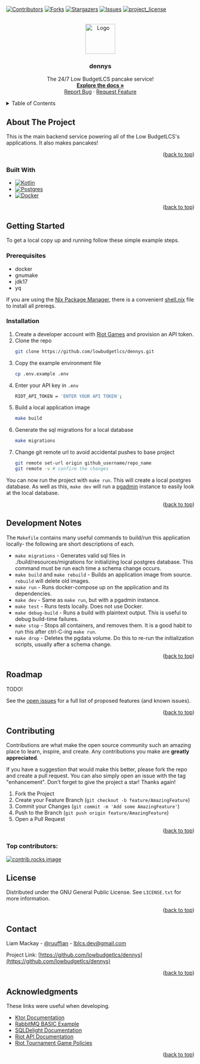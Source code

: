 <!-- Improved compatibility of back to top link: See: https://github.com/othneildrew/Best-README-Template/pull/73 -->
<a id="readme-top"></a>
<!-- PROJECT SHIELDS -->
<!--
*** I'm using markdown "reference style" links for readability.
*** Reference links are enclosed in brackets [ ] instead of parentheses ( ).
*** See the bottom of this document for the declaration of the reference variables
*** for contributors-url, forks-url, etc. This is an optional, concise syntax you may use.
*** https://www.markdownguide.org/basic-syntax/#reference-style-links
-->
[![Contributors][contributors-shield]][contributors-url]
[![Forks][forks-shield]][forks-url]
[![Stargazers][stars-shield]][stars-url]
[![Issues][issues-shield]][issues-url]
[![project_license][license-shield]][license-url]



<!-- PROJECT LOGO -->
<br />
<div align="center">
   <a href="https://github.com/lowbudgetlcs/dennys">
      <img src="https://i.imgur.com/DvZvfNz.png" alt="Logo" width="80" height="80" />
   </a>
</div>
   
<div align="center">
<h3 align="center">dennys</h3>

  <p align="center">
    The 24/7 Low BudgetLCS pancake service!
    <br />
    <a href="https://github.com/lowbudgetlcs/dennys"><strong>Explore the docs »</strong></a>
    <br />
    <a href="https://github.com/lowbudgetlcs/dennys/issues/new?labels=bug&template=bug-report---.md">Report Bug</a>
    &middot;
    <a href="https://github.com/lowbudgetlcs/dennys/issues/new?labels=enhancement&template=feature-request---.md">Request Feature</a>
  </p>
</div>



<!-- TABLE OF CONTENTS -->
<details>
  <summary>Table of Contents</summary>
  <ol>
    <li>
      <a href="#about-the-project">About The Project</a>
      <ul>
        <li><a href="#built-with">Built With</a></li>
      </ul>
    </li>
    <li>
      <a href="#getting-started">Getting Started</a>
      <ul>
        <li><a href="#prerequisites">Prerequisites</a></li>
        <li><a href="#installation">Installation</a></li>
      </ul>
    </li>
    <li><a href="#development-notes">Usage</a></li>
    <li><a href="#roadmap">Roadmap</a></li>
    <li><a href="#contributing">Contributing</a></li>
    <li><a href="#license">License</a></li>
    <li><a href="#contact">Contact</a></li>
    <li><a href="#acknowledgments">Acknowledgments</a></li>
  </ol>
</details>



<!-- ABOUT THE PROJECT -->
## About The Project

This is the main backend service powering all of the Low BudgetLCS's applications. It also makes pancakes!

<p align="right">(<a href="#readme-top">back to top</a>)</p>



### Built With

* [![Kotlin][Kotlin]][Kotlin-url]
* [![Postgres][Postgres]][Postgres-url]
* [![Docker][Docker]][Docker-url]

<p align="right">(<a href="#readme-top">back to top</a>)</p>



<!-- GETTING STARTED -->
## Getting Started

To get a local copy up and running follow these simple example steps.

### Prerequisites

* docker 
* gnumake
* jdk17
* yq

If you are using the [Nix Package Manager](https://github.com/NixOS/nix), there is a convenient [shell.nix](./shell.nix) file to install all prereqs.

### Installation

1. Create a developer account with [Riot Games](https://developer.riotgames.com) and provision an API token.
2. Clone the repo
   ```sh
   git clone https://github.com/lowbudgetlcs/dennys.git
   ```
3. Copy the example environment file
   ```sh
   cp .env.example .env
    ```
4. Enter your API key in `.env`
   ```sh
   RIOT_API_TOKEN = 'ENTER YOUR API TOKEN';
   ```
5. Build a local application image
   ```sh
   make build
   ```
6. Generate the sql migrations for a local database
    ```sh
    make migrations
    ```
7. Change git remote url to avoid accidental pushes to base project
   ```sh
   git remote set-url origin github_username/repo_name
   git remote -v # confirm the changes
   ```
You can now run the project with `make run`. This will create a local postgres database. As well as this, 
`make dev` will run a [pgadmin](https://www.pgadmin.org/) instance to easily look at the local database.

<p align="right">(<a href="#readme-top">back to top</a>)</p>



<!-- USAGE EXAMPLES -->
## Development Notes

The `Makefile` contains many useful commands to build/run this application locally- the following are short descriptions of each.

* `make migrations` - Generates valid sql files in ./build/resources/migrations for initializing local postgres database. This command must be run each time a schema change occurs.
* `make build` and `make rebuild` - Builds an application image from source. `rebuild` will delete old images.
* `make run` - Runs docker-compose up on the application and its dependencies.
* `make dev` - Same as `make run`, but with a pgadmin instance.
* `make test` - Runs tests locally. Does not use Docker.
* `make debug-build` - Runs a build with plaintext output. This is useful to debug build-time failures.
* `make stop` - Stops all containers, and removes them. It is a good habit to run this after ctrl-C-ing `make run`.
* `make drop` - Deletes the pgdata volume. Do this to re-run the initialization scripts, usually after a schema change.

<p align="right">(<a href="#readme-top">back to top</a>)</p>



<!-- ROADMAP -->
## Roadmap

TODO!

See the [open issues](https://github.com/lowbudgetlcs/dennys/issues) for a full list of proposed features (and known issues).

<p align="right">(<a href="#readme-top">back to top</a>)</p>



<!-- CONTRIBUTING -->
## Contributing

Contributions are what make the open source community such an amazing place to learn, inspire, and create. Any contributions you make are **greatly appreciated**.

If you have a suggestion that would make this better, please fork the repo and create a pull request. You can also simply open an issue with the tag "enhancement".
Don't forget to give the project a star! Thanks again!

1. Fork the Project
2. Create your Feature Branch (`git checkout -b feature/AmazingFeature`)
3. Commit your Changes (`git commit -m 'Add some AmazingFeature'`)
4. Push to the Branch (`git push origin feature/AmazingFeature`)
5. Open a Pull Request

<p align="right">(<a href="#readme-top">back to top</a>)</p>

### Top contributors:

<a href="https://github.com/lowbudgetlcs/dennys/graphs/contributors">
  <img src="https://contrib.rocks/image?repo=lowbudgetlcs/dennys" alt="contrib.rocks image" />
</a>



<!-- LICENSE -->
## License

Distributed under the GNU General Public License. See `LICENSE.txt` for more information.

<p align="right">(<a href="#readme-top">back to top</a>)</p>



<!-- CONTACT -->
## Contact

Liam Mackay - [@ruuffian](https://twitter.com/ruuffian) - lblcs.dev@gmail.com

Project Link: [https://github.com/lowbudgetlcs/dennys](https://github.com/lowbudgetlcs/dennys)

<p align="right">(<a href="#readme-top">back to top</a>)</p>



<!-- ACKNOWLEDGMENTS -->
## Acknowledgments

These links were useful when developing.

* [Ktor Documentation](https://ktor.io/docs/welcome.html)
* [RabbitMQ BASIC Example](https://www.rabbitmq.com/tutorials/tutorial-one-java)
* [SQLDelight Documentation](https://sqldelight.github.io/sqldelight/2.0.2/jvm_postgresql/)
* [Riot API Documentation](https://developer.riotgames.com/apis)
* [Riot Tournament Game Policies](https://developer.riotgames.com/docs/lol#tournament-api)

<p align="right">(<a href="#readme-top">back to top</a>)</p>



<!-- MARKDOWN LINKS & IMAGES -->
<!-- https://www.markdownguide.org/basic-syntax/#reference-style-links -->
[contributors-shield]: https://img.shields.io/github/contributors/lowbudgetlcs/dennys.svg?style=for-the-badge
[contributors-url]: https://github.com/lowbidgetlcs/dennys/graphs/contributors
[forks-shield]: https://img.shields.io/github/forks/lowbudgetlcs/dennys.svg?style=for-the-badge
[forks-url]: https://github.com/lowbudgetlcs/dennys/network/members
[stars-shield]: https://img.shields.io/github/stars/lowbudgetlcs/dennys.svg?style=for-the-badge
[stars-url]: https://github.com/lowbudgetlcs/dennys/stargazers
[issues-shield]: https://img.shields.io/github/issues/lowbudgetlcs/dennys.svg?style=for-the-badge
[issues-url]: https://github.com/lowbudgetlcs/dennys/issues
[license-shield]: https://img.shields.io/github/license/lowbudgetlcs/dennys.svg?style=for-the-badge
[license-url]: https://github.com/lowbudgetlcs/dennys/blob/main/LICENSE.txt
[Kotlin]: https://img.shields.io/badge/Kotlin-%237F52FF.svg?logo=kotlin&logoColor=white
[Kotlin-url]: https://kotlinlang.org/
[Postgres]: https://img.shields.io/badge/Postgres-%23316192.svg?logo=postgresql&logoColor=white
[Postgres-url]: https://www.postgresql.org/
[Docker]: https://img.shields.io/badge/Docker-2496ED?logo=docker&logoColor=fff
[Docker-url]: https://docker.com
